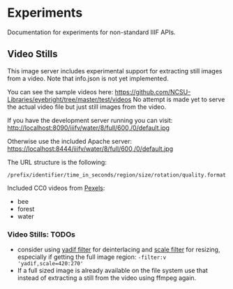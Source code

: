 # Experiments

Documentation for experiments for non-standard IIIF APIs.

## Video Stills

This image server includes experimental support for extracting still images from a video. Note that info.json is not yet implemented.

You can see the sample videos here:
<https://github.com/NCSU-Libraries/eyebright/tree/master/test/videos>
No attempt is made yet to serve the actual video file but just still images from the video.

If you have the development server running you can visit:
<http://localhost:8090/iiifv/water/8/full/600,/0/default.jpg>

Otherwise use the included Apache server:
<https://localhost:8444/iiifv/water/8/full/600,/0/default.jpg>

The URL structure is the following:

`/prefix/identifier/time_in_seconds/region/size/rotation/quality.format`

Included CC0 videos from [Pexels](https://videos.pexels.com/video-license):

- bee
- forest
- water

### Video Stills: TODOs
- consider using [yadif filter](http://ffmpeg.org/ffmpeg-all.html#yadif) for deinterlacing and [scale filter](http://ffmpeg.org/ffmpeg-all.html#scale) for resizing, especially if getting the full image region: `-filter:v 'yadif,scale=420:270'`
- If a full sized image is already available on the file system use that instead of extracting a still from the video using ffmpeg again.
